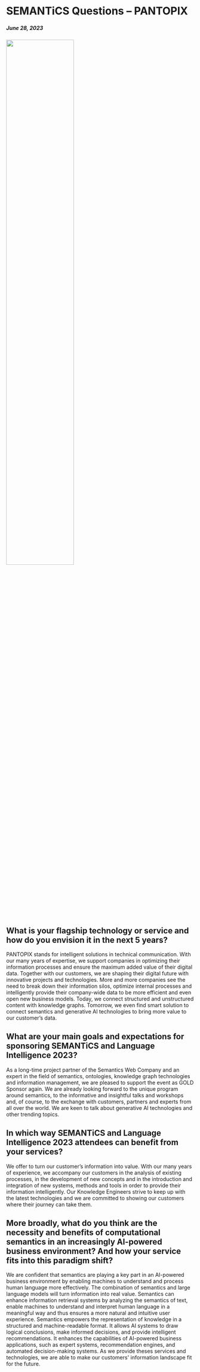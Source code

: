# SEMANTiCS Questions – PANTOPIX
##### June 28, 2023
<img src="../img/news/2023_6_28.jpg" style="max-width:350px" width="60%" height="auto" alt="">

## What is your flagship technology or service and how do you envision it in the next 5 years?

PANTOPIX stands for intelligent solutions in technical communication. With our many years of expertise, we support companies in optimizing their information processes and ensure the maximum added value of their digital data. Together with our customers, we are shaping their digital future with innovative projects and technologies. More and more companies see the need to break down their information silos, optimize internal processes and intelligently provide their company-wide data to be more efficient and even open new business models. Today, we connect structured and unstructured content with knowledge graphs. Tomorrow, we even find smart solution to connect semantics and generative AI technologies to bring more value to our customer’s data.  

## What are your main goals and expectations for sponsoring SEMANTiCS and Language Intelligence 2023?

As a long-time project partner of the Semantics Web Company and an expert in the field of semantics, ontologies, knowledge graph technologies and information management, we are pleased to support the event as GOLD Sponsor again. We are already looking forward to the unique program around semantics, to the informative and insightful talks and workshops and, of course, to the exchange with customers, partners and experts from all over the world.
We are keen to talk about generative AI technologies and other trending topics.

## In which way SEMANTiCS and Language Intelligence 2023 attendees can benefit from your services?

We offer to turn our customer’s information into value. With our many years of experience, we accompany our customers in the analysis of existing processes, in the development of new concepts and in the introduction and integration of new systems, methods and tools in order to provide their information intelligently. Our Knowledge Engineers strive to keep up with the latest technologies and we are committed to showing our customers where their journey can take them.


## More broadly, what do you think are the necessity and benefits of computational semantics in an increasingly AI-powered business environment? And how your service fits into this paradigm shift?

We are confident that semantics are playing a key part in an AI-powered business environment by enabling machines to understand and process human language more effectively. The combination of semantics and large language models will turn information into real value. Semantics can enhance information retrieval systems by analyzing the semantics of text, enable machines to understand and interpret human language in a meaningful way and thus ensures a more natural and intuitive user experience. Semantics empowers the representation of knowledge in a structured and machine-readable format. It allows AI systems to draw logical conclusions, make informed decisions, and provide intelligent recommendations. It enhances the capabilities of AI-powered business applications, such as expert systems, recommendation engines, and automated decision-making systems. As we provide theses services and technologies, we are able to make our customers' information landscape fit for the future.

